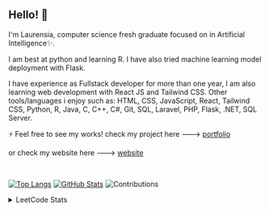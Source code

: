 ## Hello! 👋


I'm Laurensia, computer science fresh graduate focused on in Artificial Intelligence✨.

I am best at python and learning R. I have also tried machine learning model deployment with Flask. 

I have experience as Fullstack developer for more than one year, I am also learning web development with React JS and Tailwind CSS. Other tools/languages i enjoy such as: HTML, CSS, JavaScript, React, Tailwind CSS, Python, R, Java, C, C++, C#, Git, SQL, Laravel, PHP, Flask, .NET, SQL Server.

⚡ Feel free to see my works! check my project here ---> [portfolio](https://github.com/laurensiavee/portfolio)

or check my website here ---> [website](https://laurensiavee.github.io)

</br>

[![Top Langs](https://github-readme-stats.vercel.app/api/top-langs/?username=laurensiavee&langs_count=9&layout=compact&theme=tokyonight&count_private=true)](https://github.com/laurensiavee/github-readme-stats)
[![GitHub Stats](https://github-readme-stats.vercel.app/api/?username=laurensiavee&langs_count=9&layout=compact&theme=tokyonight&count_private=true)](https://github.com/laurensiavee/github-readme-stats)
![Contributions](https://github-contributor-stats.vercel.app/api?username=laurensiavee&limit=5&theme=tokyonight&combine_all_yearly_contributions=true)

<details>
    <summary>LeetCode Stats</summary>
    <img src="https://leetcard.jacoblin.cool/daytea?border=0&radius=20&ext=activity" >
</details>
